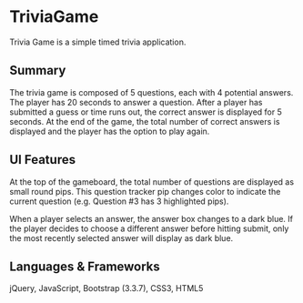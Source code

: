 # TriviaGame
Trivia Game is a simple timed trivia application.

## Summary
The trivia game is composed of 5 questions, each with 4 potential answers. The player has 20 seconds to answer a question. After a player has submitted a guess or time runs out, the correct answer is displayed for 5 seconds. At the end of the game, the total number of correct answers is displayed and the player has the option to play again.

## UI Features
At the top of the gameboard, the total number of questions are displayed as small round pips. This question tracker pip changes color to indicate the current question (e.g. Question #3 has 3 highlighted pips).

When a player selects an answer, the answer box changes to a dark blue. If the player decides to choose a different answer before hitting submit, only the most recently selected answer will display as dark blue.

## Languages & Frameworks
jQuery, JavaScript, Bootstrap (3.3.7), CSS3, HTML5
